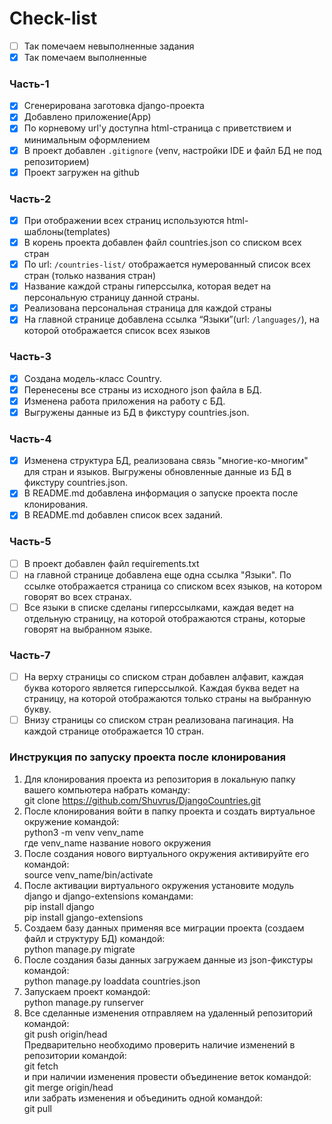 # Check-list
- [ ] Так помечаем невыполненные задания
- [x] Так помечаем выполненные

### Часть-1
- [x] Сгенерирована заготовка django-проекта
- [x] Добавлено приложение(App)
- [x] По корневому url'у доступна html-страница с приветствием и минимальным оформлением
- [x] В проект добавлен `.gitignore` (venv, настройки IDE и файл БД не под репозиторием)
- [x] Проект загружен на github

### Часть-2
- [x] При отображении всех страниц используются html-шаблоны(templates)
- [x] В корень проекта добавлен файл countries.json со списком всех стран
- [x] По url: `/countries-list/` отображается нумерованный список всех стран (только названия стран)
- [x] Название каждой страны гиперссылка, которая ведет на персональную страницу данной страны.
- [x] Реализована персональная страница для каждой страны
- [x] На главной странице добавлена ссылка “Языки”(url: `/languages/`), на которой отображается список всех языков

### Часть-3
- [x] Создана модель-класс Country.
- [x] Перенесены все страны из исходного json файла в БД.
- [x] Изменена работа приложения на работу с БД.
- [x] Выгружены данные из БД в фикстуру countries.json.

### Часть-4
- [x] Изменена структура БД, реализована связь "многие-ко-многим" для стран и языков. Выгружены обновленные данные из БД в фикстуру countries.json.
- [x] В README.md добавлена информация о запуске проекта после клонирования.
- [x] В README.md добавлен список всех заданий.

### Часть-5
- [ ] В проект добавлен файл requirements.txt
- [ ] на главной странице добавлена еще одна ссылка "Языки". По ссылке отображается страница со списком всех языков, на котором говорят во всех странах.
- [ ] Все языки в списке сделаны гиперссылками, каждая ведет на отдельную страницу, на которой отображаются страны, которые говорят на выбранном языке.

### Часть-7
- [ ] На верху страницы со списком стран добавлен алфавит, каждая буква которого является гиперссылкой. Каждая буква ведет на страницу, на которой отображаются только страны на выбранную букву.
- [ ] Внизу страницы со списком стран реализована пагинация. На каждой странице отображается 10 стран.

### Инструкция по запуску проекта после клонирования
1. Для клонирования проекта из репозитория в локальную папку вашего компьютера набрать команду:\
git clone https://github.com/Shuvrus/DjangoCountries.git
2. После клонирования войти в папку проекта и создать виртуальное окружение командой:\
python3 -m venv venv_name\
где venv_name название нового окружения
3. После создания нового виртуального окружения активируйте его командой:\
source venv_name/bin/activate
4. После активации виртуального окружения установите модуль django и django-extensions командами:\
pip install django\
pip install gjango-extensions
5. Создаем базу данных применяя все миграции проекта (создаем файл и структуру БД) командой:\
python manage.py migrate
6. После создания базы данных загружаем данные из json-фикстуры командой:\
python manage.py loaddata countries.json
7. Запускаем проект командой:\
python manage.py runserver
8. Все сделанные изменения отправляем на удаленный репозиторий командой:\
git push origin/head\
Предварительно необходимо проверить наличие изменений в репозитории командой:\
git fetch\
и при наличии изменения провести объединение веток командой:\
git merge origin/head\
или забрать изменения и объединить одной командой:\
git pull